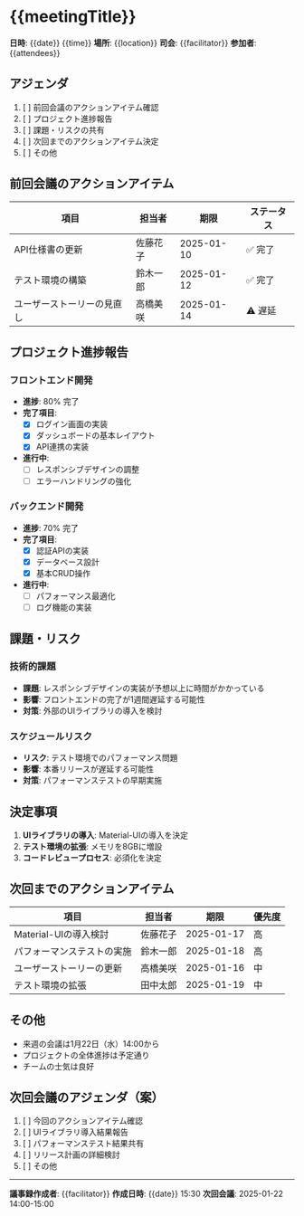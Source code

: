 <!-- @var meetingTitle: 週次定例会議 -->
<!-- @var date: 2025-01-15 -->
<!-- @var time: 14:00-15:00 -->
<!-- @var location: 会議室A -->
<!-- @var facilitator: 田中太郎 -->
<!-- @var attendees: 田中太郎, 佐藤花子, 鈴木一郎, 高橋美咲 -->

# {{meetingTitle}}

**日時**: {{date}} {{time}}
**場所**: {{location}}
**司会**: {{facilitator}}
**参加者**: {{attendees}}

## アジェンダ

1. [ ] 前回会議のアクションアイテム確認
2. [ ] プロジェクト進捗報告
3. [ ] 課題・リスクの共有
4. [ ] 次回までのアクションアイテム決定
5. [ ] その他

## 前回会議のアクションアイテム

| 項目 | 担当者 | 期限 | ステータス |
|------|--------|------|-----------|
| API仕様書の更新 | 佐藤花子 | 2025-01-10 | ✅ 完了 |
| テスト環境の構築 | 鈴木一郎 | 2025-01-12 | ✅ 完了 |
| ユーザーストーリーの見直し | 高橋美咲 | 2025-01-14 | ⚠️ 遅延 |

## プロジェクト進捗報告

### フロントエンド開発
- **進捗**: 80% 完了
- **完了項目**:
  - [x] ログイン画面の実装
  - [x] ダッシュボードの基本レイアウト
  - [x] API連携の実装
- **進行中**:
  - [ ] レスポンシブデザインの調整
  - [ ] エラーハンドリングの強化

### バックエンド開発
- **進捗**: 70% 完了
- **完了項目**:
  - [x] 認証APIの実装
  - [x] データベース設計
  - [x] 基本CRUD操作
- **進行中**:
  - [ ] パフォーマンス最適化
  - [ ] ログ機能の実装

## 課題・リスク

### 技術的課題
- **課題**: レスポンシブデザインの実装が予想以上に時間がかかっている
- **影響**: フロントエンドの完了が1週間遅延する可能性
- **対策**: 外部のUIライブラリの導入を検討

### スケジュールリスク
- **リスク**: テスト環境でのパフォーマンス問題
- **影響**: 本番リリースが遅延する可能性
- **対策**: パフォーマンステストの早期実施

## 決定事項

1. **UIライブラリの導入**: Material-UIの導入を決定
2. **テスト環境の拡張**: メモリを8GBに増設
3. **コードレビュープロセス**: 必須化を決定

## 次回までのアクションアイテム

| 項目 | 担当者 | 期限 | 優先度 |
|------|--------|------|--------|
| Material-UIの導入検討 | 佐藤花子 | 2025-01-17 | 高 |
| パフォーマンステストの実施 | 鈴木一郎 | 2025-01-18 | 高 |
| ユーザーストーリーの更新 | 高橋美咲 | 2025-01-16 | 中 |
| テスト環境の拡張 | 田中太郎 | 2025-01-19 | 中 |

## その他

- 来週の会議は1月22日（水）14:00から
- プロジェクトの全体進捗は予定通り
- チームの士気は良好

## 次回会議のアジェンダ（案）

1. [ ] 今回のアクションアイテム確認
2. [ ] UIライブラリ導入結果報告
3. [ ] パフォーマンステスト結果共有
4. [ ] リリース計画の詳細検討
5. [ ] その他

---

**議事録作成者**: {{facilitator}}
**作成日時**: {{date}} 15:30
**次回会議**: 2025-01-22 14:00-15:00
